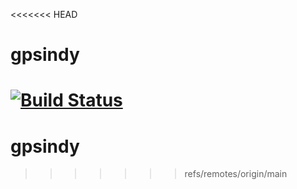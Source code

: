 <<<<<<< HEAD
# gpsindy

[![Build Status](https://github.com/mis0butter/gpsindy.jl/actions/workflows/CI.yml/badge.svg?branch=main)](https://github.com/mis0butter/gpsindy.jl/actions/workflows/CI.yml?query=branch%3Amain)
=======
# gpsindy
>>>>>>> refs/remotes/origin/main
